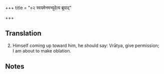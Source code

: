 +++
title = "०२ स्वयमेनमभ्युदेत्य ब्रूयाद्"

+++
## Translation
2. Himself coming up toward him, he should say: Vrātya, give permission;  
I am about to make oblation.

## Notes

